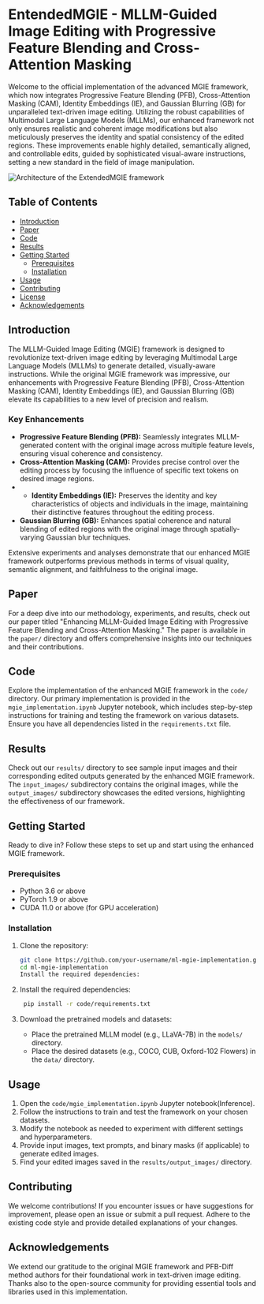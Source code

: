 # EntendedMGIE - MLLM-Guided Image Editing with Progressive Feature Blending and Cross-Attention Masking

Welcome to the official implementation of the advanced MGIE framework, which now integrates Progressive Feature Blending (PFB), Cross-Attention Masking (CAM), Identity Embeddings (IE), and Gaussian Blurring (GB) for unparalleled text-driven image editing. Utilizing the robust capabilities of Multimodal Large Language Models (MLLMs), our enhanced framework not only ensures realistic and coherent image modifications but also meticulously preserves the identity and spatial consistency of the edited regions. These improvements enable highly detailed, semantically aligned, and controllable edits, guided by sophisticated visual-aware instructions, setting a new standard in the field of image manipulation.

![Architecture of the ExtendedMGIE framework](https://github.com/Cardano-max/MGIE--ExtendedMGIE/assets/82231509/67957592-05f5-42d8-8e71-40952e9e118b)

## Table of Contents

- [Introduction](#introduction)
- [Paper](#paper)
- [Code](#code)
- [Results](#results)
- [Getting Started](#getting-started)
  - [Prerequisites](#prerequisites)
  - [Installation](#installation)
- [Usage](#usage)
- [Contributing](#contributing)
- [License](#license)
- [Acknowledgements](#acknowledgements)

## Introduction

The MLLM-Guided Image Editing (MGIE) framework is designed to revolutionize text-driven image editing by leveraging Multimodal Large Language Models (MLLMs) to generate detailed, visually-aware instructions. While the original MGIE framework was impressive, our enhancements with Progressive Feature Blending (PFB), Cross-Attention Masking (CAM), Identity Embeddings (IE), and Gaussian Blurring (GB) elevate its capabilities to a new level of precision and realism.

### Key Enhancements

- **Progressive Feature Blending (PFB):** Seamlessly integrates MLLM-generated content with the original image across multiple feature levels, ensuring visual coherence and consistency.
- **Cross-Attention Masking (CAM):** Provides precise control over the editing process by focusing the influence of specific text tokens on desired image regions.
- - **Identity Embeddings (IE):** Preserves the identity and key characteristics of objects and individuals in the image, maintaining their distinctive features throughout the editing process.
- **Gaussian Blurring (GB):** Enhances spatial coherence and natural blending of edited regions with the original image through spatially-varying Gaussian blur techniques.

Extensive experiments and analyses demonstrate that our enhanced MGIE framework outperforms previous methods in terms of visual quality, semantic alignment, and faithfulness to the original image.

## Paper

For a deep dive into our methodology, experiments, and results, check out our paper titled "Enhancing MLLM-Guided Image Editing with Progressive Feature Blending and Cross-Attention Masking." The paper is available in the `paper/` directory and offers comprehensive insights into our techniques and their contributions.

## Code

Explore the implementation of the enhanced MGIE framework in the `code/` directory. Our primary implementation is provided in the `mgie_implementation.ipynb` Jupyter notebook, which includes step-by-step instructions for training and testing the framework on various datasets. Ensure you have all dependencies listed in the `requirements.txt` file.

## Results

Check out our `results/` directory to see sample input images and their corresponding edited outputs generated by the enhanced MGIE framework. The `input_images/` subdirectory contains the original images, while the `output_images/` subdirectory showcases the edited versions, highlighting the effectiveness of our framework.

## Getting Started

Ready to dive in? Follow these steps to set up and start using the enhanced MGIE framework.

### Prerequisites

- Python 3.6 or above
- PyTorch 1.9 or above
- CUDA 11.0 or above (for GPU acceleration)

### Installation

1. Clone the repository:

   ```bash
   git clone https://github.com/your-username/ml-mgie-implementation.git
   cd ml-mgie-implementation
   Install the required dependencies:


2. Install the required dependencies:

   ```bash
    pip install -r code/requirements.txt

3. Download the pretrained models and datasets:

   - Place the pretrained MLLM model (e.g., LLaVA-7B) in the `models/` directory.
   - Place the desired datasets (e.g., COCO, CUB, Oxford-102 Flowers) in the `data/` directory.

## Usage

1. Open the `code/mgie_implementation.ipynb` Jupyter notebook(Inference).
2. Follow the instructions to train and test the framework on your chosen datasets.
3. Modify the notebook as needed to experiment with different settings and hyperparameters.
4. Provide input images, text prompts, and binary masks (if applicable) to generate edited images.
5. Find your edited images saved in the `results/output_images/` directory.

## Contributing

We welcome contributions! If you encounter issues or have suggestions for improvement, please open an issue or submit a pull request. Adhere to the existing code style and provide detailed explanations of your changes.

## Acknowledgements

We extend our gratitude to the original MGIE framework and PFB-Diff method authors for their foundational work in text-driven image editing. Thanks also to the open-source community for providing essential tools and libraries used in this implementation.


